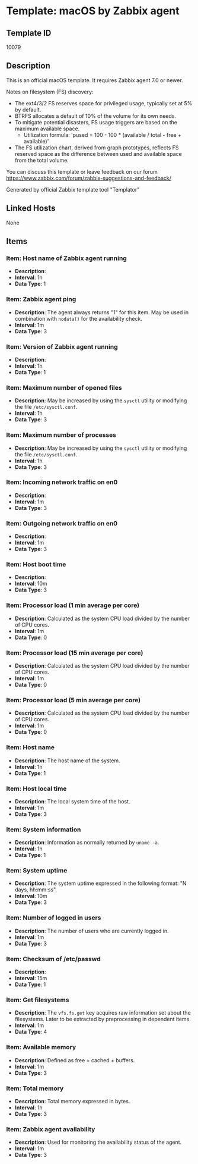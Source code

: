 # Template: macOS by Zabbix agent

## Template ID
10079

## Description
This is an official macOS template. It requires Zabbix agent 7.0 or newer.

Notes on filesystem (FS) discovery:
  - The ext4/3/2 FS reserves space for privileged usage, typically set at 5% by default.
  - BTRFS allocates a default of 10% of the volume for its own needs.
  - To mitigate potential disasters, FS usage triggers are based on the maximum available space.
    - Utilization formula: 'pused = 100 - 100 * (available / total - free + available)'
  - The FS utilization chart, derived from graph prototypes, reflects FS reserved space as the difference between used and available space from the total volume.

You can discuss this template or leave feedback on our forum https://www.zabbix.com/forum/zabbix-suggestions-and-feedback/

Generated by official Zabbix template tool "Templator"

## Linked Hosts
None

## Items

### Item: Host name of Zabbix agent running
- **Description**: 
- **Interval**: 1h
- **Data Type**: 1

### Item: Zabbix agent ping
- **Description**: The agent always returns "1" for this item. May be used in combination with `nodata()` for the availability check.
- **Interval**: 1m
- **Data Type**: 3

### Item: Version of Zabbix agent running
- **Description**: 
- **Interval**: 1h
- **Data Type**: 1

### Item: Maximum number of opened files
- **Description**: May be increased by using the `sysctl` utility or modifying the file `/etc/sysctl.conf`.
- **Interval**: 1h
- **Data Type**: 3

### Item: Maximum number of processes
- **Description**: May be increased by using the `sysctl` utility or modifying the file `/etc/sysctl.conf`.
- **Interval**: 1h
- **Data Type**: 3

### Item: Incoming network traffic on en0
- **Description**: 
- **Interval**: 1m
- **Data Type**: 3

### Item: Outgoing network traffic on en0
- **Description**: 
- **Interval**: 1m
- **Data Type**: 3

### Item: Host boot time
- **Description**: 
- **Interval**: 10m
- **Data Type**: 3

### Item: Processor load (1 min average per core)
- **Description**: Calculated as the system CPU load divided by the number of CPU cores.
- **Interval**: 1m
- **Data Type**: 0

### Item: Processor load (15 min average per core)
- **Description**: Calculated as the system CPU load divided by the number of CPU cores.
- **Interval**: 1m
- **Data Type**: 0

### Item: Processor load (5 min average per core)
- **Description**: Calculated as the system CPU load divided by the number of CPU cores.
- **Interval**: 1m
- **Data Type**: 0

### Item: Host name
- **Description**: The host name of the system.
- **Interval**: 1h
- **Data Type**: 1

### Item: Host local time
- **Description**: The local system time of the host.
- **Interval**: 1m
- **Data Type**: 3

### Item: System information
- **Description**: Information as normally returned by `uname -a`.
- **Interval**: 1h
- **Data Type**: 1

### Item: System uptime
- **Description**: The system uptime expressed in the following format: "N days, hh:mm:ss".
- **Interval**: 10m
- **Data Type**: 3

### Item: Number of logged in users
- **Description**: The number of users who are currently logged in.
- **Interval**: 1m
- **Data Type**: 3

### Item: Checksum of /etc/passwd
- **Description**: 
- **Interval**: 15m
- **Data Type**: 1

### Item: Get filesystems
- **Description**: The `vfs.fs.get` key acquires raw information set about the filesystems. Later to be extracted by preprocessing in dependent items.
- **Interval**: 1m
- **Data Type**: 4

### Item: Available memory
- **Description**: Defined as free + cached + buffers.
- **Interval**: 1m
- **Data Type**: 3

### Item: Total memory
- **Description**: Total memory expressed in bytes.
- **Interval**: 1h
- **Data Type**: 3

### Item: Zabbix agent availability
- **Description**: Used for monitoring the availability status of the agent.
- **Interval**: 1m
- **Data Type**: 3

